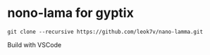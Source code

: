 # nono-lama for gyptix

```
git clone --recursive https://github.com/leok7v/nano-lamma.git
```

Build with VSCode
